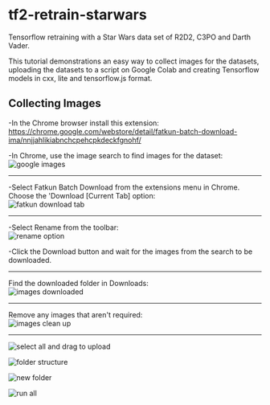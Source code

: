 # tf2-retrain-starwars
Tensorflow retraining with a Star Wars data set of R2D2, C3PO and Darth Vader. 

This tutorial demonstrations an easy way to collect images for the datasets, uploading the datasets to a script on Google Colab and creating Tensorflow models in cxx, lite and tensorflow.js format.

## Collecting Images
-In the Chrome browser install this extension: https://chrome.google.com/webstore/detail/fatkun-batch-download-ima/nnjjahlikiabnchcpehcpkdeckfgnohf/

-In Chrome, use the image search to find images for the dataset:  
![google images](https://user-images.githubusercontent.com/60509953/106366365-ab1da880-633b-11eb-80b3-c1e6bfb7ec23.jpg)  

---

-Select Fatkun Batch Download from the extensions menu in Chrome.  
Choose the 'Download [Current Tab] option:  
![fatkun download tab](https://user-images.githubusercontent.com/60509953/106366363-aa851200-633b-11eb-891e-d040443c47ff.jpg)  

---

-Select Rename from the toolbar:  
![rename option](https://user-images.githubusercontent.com/60509953/106366369-ac4ed580-633b-11eb-8faf-a8f4facda8f3.jpg) 

-Click the Download button and wait for the images from the search to be downloaded.  

---

Find the downloaded folder in Downloads:  
![images downloaded](https://user-images.githubusercontent.com/60509953/106366367-abb63f00-633b-11eb-9873-46cdb83b7160.jpg)  

---

Remove any images that aren't required:  
![images clean up](https://user-images.githubusercontent.com/60509953/106366366-ab1da880-633b-11eb-91e4-e073e351f503.jpg)  


---


![select all and drag to upload](https://user-images.githubusercontent.com/60509953/106366360-a953e500-633b-11eb-8c12-c3021616fbeb.jpg)  

![folder structure](https://user-images.githubusercontent.com/60509953/106366364-aa851200-633b-11eb-8b24-978ddcf7ce86.jpg)  



![new folder](https://user-images.githubusercontent.com/60509953/106366368-abb63f00-633b-11eb-885f-e0266ccc226d.jpg)  

![run all](https://user-images.githubusercontent.com/60509953/106366370-ac4ed580-633b-11eb-8df9-e89eeaeac820.jpg)  


